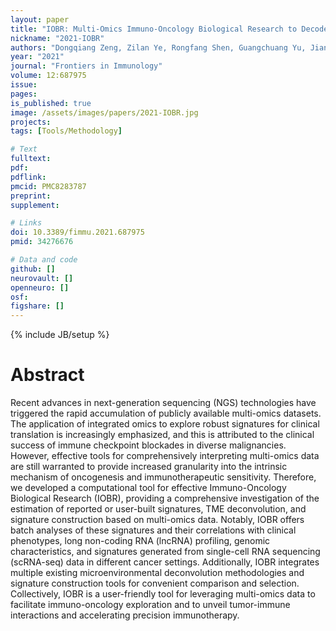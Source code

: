 ```yaml
---
layout: paper
title: "IOBR: Multi-Omics Immuno-Oncology Biological Research to Decode Tumor Microenvironment and Signatures"
nickname: "2021-IOBR"
authors: "Dongqiang Zeng, Zilan Ye, Rongfang Shen, Guangchuang Yu, Jiani Wu, Yi Xiong, Rui Zhou, Wenjun Qiu, Na Huang, Li Sun, Xuejun Li, Jianping Bin, Yulin Liao, Min Shi, Wangjun Liao​"
year: "2021"
journal: "Frontiers in Immunology"
volume: ​​12:687975​
issue:
pages:
is_published: true
image: /assets/images/papers/2021-IOBR.jpg
projects:
tags: [Tools/Methodology]

# Text
fulltext:
pdf:
pdflink:
pmcid: PMC8283787
preprint:
supplement:

# Links
doi: 10.3389/fimmu.2021.687975
pmid: 34276676

# Data and code
github: []
neurovault: []
openneuro: []
osf:
figshare: []
---
```

{% include JB/setup %}

# Abstract

Recent advances in next-generation sequencing (NGS) technologies have triggered the rapid accumulation of publicly available multi-omics datasets. The application of integrated omics to explore robust signatures for clinical translation is increasingly emphasized, and this is attributed to the clinical success of immune checkpoint blockades in diverse malignancies. However, effective tools for comprehensively interpreting multi-omics data are still warranted to provide increased granularity into the intrinsic mechanism of oncogenesis and immunotherapeutic sensitivity. Therefore, we developed a computational tool for effective Immuno-Oncology Biological Research (IOBR), providing a comprehensive investigation of the estimation of reported or user-built signatures, TME deconvolution, and signature construction based on multi-omics data. Notably, IOBR offers batch analyses of these signatures and their correlations with clinical phenotypes, long non-coding RNA (lncRNA) profiling, genomic characteristics, and signatures generated from single-cell RNA sequencing (scRNA-seq) data in different cancer settings. Additionally, IOBR integrates multiple existing microenvironmental deconvolution methodologies and signature construction tools for convenient comparison and selection. Collectively, IOBR is a user-friendly tool for leveraging multi-omics data to facilitate immuno-oncology exploration and to unveil tumor-immune interactions and accelerating precision immunotherapy. 
